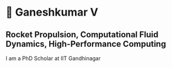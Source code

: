 # 🚀 Ganeshkumar V

## Rocket Propulsion, Computational Fluid Dynamics, High-Performance Computing ##

I am a PhD Scholar at IIT Gandhinagar

<!--
### 📊 Stats

![Ganeshkumar's GitHub stats](https://github-readme-stats.vercel.app/api?username=Ganeshkumar-V&show_icons=true&theme=gruvbox)

<!-- ![GitHub Streak](https://streak-stats.demolab.com?user=ForrestKnight&theme=gruvbox&border_radius=4.5) -->
<!--
**Ganeshkumar-V/Ganeshkumar-V** is a ✨ _special_ ✨ repository because its `README.md` (this file) appears on your GitHub profile.

Here are some ideas to get you started:

- 🔭 I’m currently working on ...
- 🌱 I’m currently learning ...
- 👯 I’m looking to collaborate on ...
- 🤔 I’m looking for help with ...
- 💬 Ask me about ...
- 📫 How to reach me: ...
- 😄 Pronouns: ...
- ⚡ Fun fact: ...
-->
